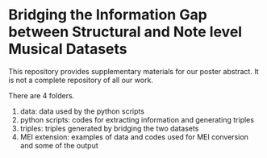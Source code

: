 # Bridging the Information Gap between Structural and Note level Musical Datasets
This repository provides supplementary materials for our poster abstract. 
It is not a complete repository of all our work.

There are 4 folders.
1. data: data used by the python scripts
2. python scripts: codes for extracting information and generating triples
3. triples: triples generated by bridging the two datasets
4. MEI extension: examples of  data and codes used for MEI conversion and some of the output 
